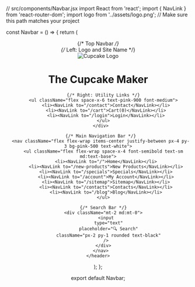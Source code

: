 // src/components/Navbar.jsx
import React from 'react';
import { NavLink } from 'react-router-dom';
import logo from '../assets/logo.png'; // Make sure this path matches your project

const Navbar = () => {
  return (
    <header className="w-full">
      {/* Top Navbar */}
      <div className="flex items-center justify-between px-4 py-2 bg-gradient-to-r from-pink-200 to-pink-400">
        {/* Left: Logo and Site Name */}
        <div className="flex items-center space-x-3">
          <img src={logo} alt="Cupcake Logo" className="h-12 w-12" />
          <h1 className="text-xl font-bold text-pink-900">The Cupcake Maker</h1>
        </div>

        {/* Right: Utility Links */}
        <ul className="flex space-x-6 text-pink-900 font-medium">
          <li><NavLink to="/contact">Contact</NavLink></li>
          <li><NavLink to="/cart">Cart(0)</NavLink></li>
          <li><NavLink to="/login">Login</NavLink></li>
        </ul>
      </div>

      {/* Main Navigation Bar */}
      <nav className="flex flex-wrap items-center justify-between px-4 py-3 bg-pink-500 text-white">
        <ul className="flex flex-wrap space-x-4 font-semibold text-sm md:text-base">
          <li><NavLink to="/">Home</NavLink></li>
          <li><NavLink to="/new-products">New Products</NavLink></li>
          <li><NavLink to="/specials">Specials</NavLink></li>
          <li><NavLink to="/account">My Account</NavLink></li>
          <li><NavLink to="/sitemap">Sitemap</NavLink></li>
          <li><NavLink to="/contacts">Contacts</NavLink></li>
          <li><NavLink to="/blog">Blog</NavLink></li>
        </ul>

        {/* Search Bar */}
        <div className="mt-2 md:mt-0">
          <input
            type="text"
            placeholder="🔍 Search"
            className="px-2 py-1 rounded text-black"
          />
        </div>
      </nav>
    </header>
  );
};

export default Navbar;
